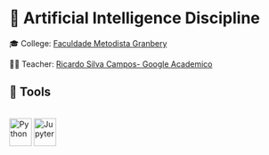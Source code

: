 # 🤖 Artificial Intelligence Discipline 


🎓 College: [Faculdade Metodista Granbery](http://granbery.edu.br/)

👨‍🏫 Teacher: [Ricardo Silva Campos- Google Academico](https://scholar.google.com.br/citations?user=fl9FTo4AAAAJ&hl=pt-BR)



## 🧰 Tools

<div style="display: inline_block"><br>
  <img align="center" alt="Python" height="50" width="40" src="https://cdn.jsdelivr.net/gh/devicons/devicon/icons/python/python-original.svg">
  <img align="center" alt="Jupyter" height="50" width="40" src="https://cdn.jsdelivr.net/gh/devicons/devicon/icons/jupyter/jupyter-original-wordmark.svg">
</div>

